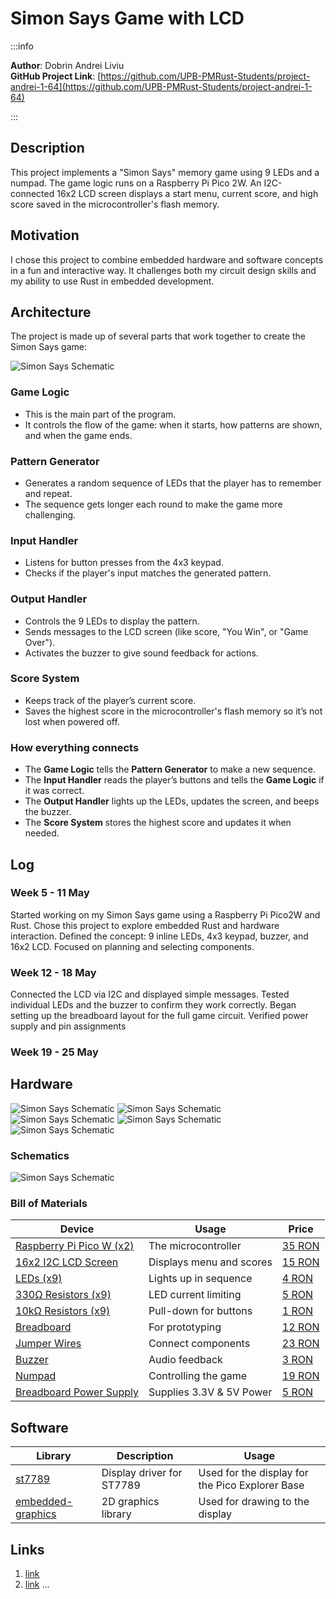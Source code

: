 # Simon Says Game with LCD 


:::info 

**Author**: Dobrin Andrei Liviu \
**GitHub Project Link**: [https://github.com/UPB-PMRust-Students/project-andrei-1-64](https://github.com/UPB-PMRust-Students/project-andrei-1-64)

:::

## Description

This project implements a "Simon Says" memory game using 9 LEDs and a numpad. The game logic runs on a Raspberry Pi Pico 2W. An I2C-connected 16x2 LCD screen displays a start menu, current score, and high score saved in the microcontroller's flash memory.

## Motivation

I chose this project to combine embedded hardware and software concepts in a fun and interactive way. It challenges both my circuit design skills and my ability to use Rust in embedded development.

## Architecture 

The project is made up of several parts that work together to create the Simon Says game:

![Simon Says Schematic](./schematic.webp)


### Game Logic
- This is the main part of the program.
- It controls the flow of the game: when it starts, how patterns are shown, and when the game ends.

### Pattern Generator
- Generates a random sequence of LEDs that the player has to remember and repeat.
- The sequence gets longer each round to make the game more challenging.

### Input Handler
- Listens for button presses from the 4x3 keypad.
- Checks if the player's input matches the generated pattern.

### Output Handler
- Controls the 9 LEDs to display the pattern.
- Sends messages to the LCD screen (like score, "You Win", or "Game Over").
- Activates the buzzer to give sound feedback for actions.

### Score System
- Keeps track of the player’s current score.
- Saves the highest score in the microcontroller's flash memory so it’s not lost when powered off.

### How everything connects
- The **Game Logic** tells the **Pattern Generator** to make a new sequence.
- The **Input Handler** reads the player’s buttons and tells the **Game Logic** if it was correct.
- The **Output Handler** lights up the LEDs, updates the screen, and beeps the buzzer.
- The **Score System** stores the highest score and updates it when needed.

## Log

<!-- write your progress here every week -->

### Week 5 - 11 May
Started working on my Simon Says game using a Raspberry Pi Pico2W and Rust. Chose this project to explore embedded Rust and hardware interaction. Defined the concept: 9 inline LEDs, 4x3 keypad, buzzer, and 16x2 LCD. Focused on planning and selecting components.
### Week 12 - 18 May
Connected the LCD via I2C and displayed simple messages. Tested individual LEDs and the buzzer to confirm they work correctly. Began setting up the breadboard layout for the full game circuit. Verified power supply and pin assignments
### Week 19 - 25 May

## Hardware

![Simon Says Schematic](./1.webp)
![Simon Says Schematic](./2.webp)
![Simon Says Schematic](./3.webp)
![Simon Says Schematic](./4.webp)
![Simon Says Schematic](./5.webp)


### Schematics

![Simon Says Schematic](./KiCad.svg)

### Bill of Materials

<!-- Fill out this table with all the hardware components that you might need.

The format is 
```
| [Device](link://to/device) | This is used ... | [price](link://to/store) |

```

-->

| Device | Usage | Price |
|--------|--------|-------|
| [Raspberry Pi Pico W (x2)](https://www.raspberrypi.com/documentation/microcontrollers/raspberry-pi-pico.html) | The microcontroller | [35 RON](https://www.optimusdigital.ro/en/raspberry-pi-boards/12394-raspberry-pi-pico-w.html) |
| [16x2 I2C LCD Screen](https://www.optimusdigital.ro/en/lcds/62-1602-lcd-with-i2c-interface-and-yellow-green-backlight.html) | Displays menu and scores | [15 RON](https://www.optimusdigital.ro/en/lcds/62-1602-lcd-with-i2c-interface-and-yellow-green-backlight.html) |
| [LEDs (x9)](https://www.optimusdigital.ro/en/leds/696-led-rou-de-3-mm-cu-lentile-difuze.html) | Lights up in sequence | [4 RON](https://www.optimusdigital.ro/en/leds/696-led-rou-de-3-mm-cu-lentile-difuze.html) |
| [330Ω Resistors (x9)](https://www.robotshop.com/products/resistor-330-ohm-1-4-watt-pth-20pk) | LED current limiting | [5 RON](https://www.robotshop.com/products/resistor-330-ohm-1-4-watt-pth-20pk) |
| [10kΩ Resistors (x9)](https://www.optimusdigital.ro/en/resistors/1088-025w-10k-resistor.html) | Pull-down for buttons | [1 RON](https://www.optimusdigital.ro/en/resistors/1088-025w-10k-resistor.html) |
| [Breadboard](https://www.optimusdigital.ro/en/breadboards/13244-breadboard-175-x-67-x-9-mm.html) | For prototyping | [12 RON](https://www.optimusdigital.ro/en/breadboards/13244-breadboard-175-x-67-x-9-mm.html) |
| [Jumper Wires](https://www.optimusdigital.ro/en/wires-with-connectors/7330-50-cm-40p-female-female-wire.html) | Connect components | [23 RON](https://www.optimusdigital.ro/en/wires-with-connectors/7330-50-cm-40p-female-female-wire.html) |
| [Buzzer](https://www.optimusdigital.ro/en/buzzers/10-active-buzzer-module.html) | Audio feedback | [3 RON](https://www.optimusdigital.ro/en/buzzers/10-active-buzzer-module.html) |
| [Numpad](https://www.optimusdigital.ro/en/others/5825-keyboard-module.html?gad_source=1&gad_campaignid=19615979487&gclid=Cj0KCQjw_dbABhC5ARIsAAh2Z-QC84GTPPIBHt5XXHiNGdmiLp44m6mMsmXymzOsN6fYGzXHPE1uBhEaAtJKEALw_wcB) | Controlling the game | [19 RON](https://www.optimusdigital.ro/en/others/5825-keyboard-module.html?gad_source=1&gad_campaignid=19615979487&gclid=Cj0KCQjw_dbABhC5ARIsAAh2Z-QC84GTPPIBHt5XXHiNGdmiLp44m6mMsmXymzOsN6fYGzXHPE1uBhEaAtJKEALw_wcB) |
| [Breadboard Power Supply](https://www.optimusdigital.ro/en/linear-regulators/61-breadboard-source-power.html) | Supplies 3.3V & 5V Power | [5 RON](https://www.optimusdigital.ro/en/linear-regulators/61-breadboard-source-power.html) |


## Software

| Library | Description | Usage |
|---------|-------------|-------|
| [st7789](https://github.com/almindor/st7789) | Display driver for ST7789 | Used for the display for the Pico Explorer Base |
| [embedded-graphics](https://github.com/embedded-graphics/embedded-graphics) | 2D graphics library | Used for drawing to the display |

## Links

<!-- Add a few links that inspired you and that you think you will use for your project -->

1. [link](https://example.com)
2. [link](https://example3.com)
...
